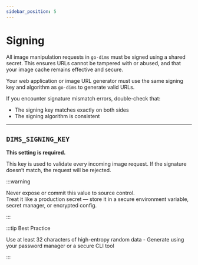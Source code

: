 ```yaml
--- 
sidebar_position: 5 
---
```


# Signing

All image manipulation requests in `go-dims` must be signed using a shared secret. This ensures URLs
cannot be tampered with or abused, and that your image cache remains effective and secure.

Your web application or image URL generator must use the same signing key and algorithm as `go-dims`
to generate valid URLs.

If you encounter signature mismatch errors, double-check that: 
- The signing key matches exactly on both sides 
- The signing algorithm is consistent

---

## `DIMS_SIGNING_KEY`

**This setting is required.**

This key is used to validate every incoming image request. If the signature doesn’t match, the
request will be rejected.

:::warning

Never expose or commit this value to source control.  
Treat it like a production secret — store it in a secure environment variable, secret manager, or encrypted config.

:::

:::tip Best Practice

Use at least 32 characters of high-entropy random data - Generate using your password manager or a secure CLI tool

:::